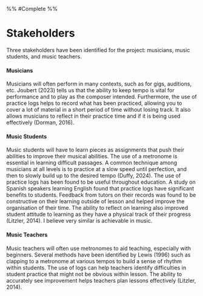 %%
#Complete
%%
# Stakeholders

Three stakeholders have been identified for the project: musicians, music students, and music teachers. 

#### Musicians  

Musicians will often perform in many contexts, such as for gigs, auditions, etc. Joubert (2023) tells us that the ability to keep tempo is vital for performance and to play as the composer intended. Furthermore, the use of practice logs helps to record what has been practiced, allowing you to cover a lot of material in a short period of time without losing track. It also allows musicians to reflect in their practice time and if it is being used effectively (Dorman, 2016). 

#### Music Students 

Music students will have to learn pieces as assignments that push their abilities to improve their musical abilities. The use of a metronome is essential in learning difficult passages. A common technique among musicians at all levels is to practice at a slow speed until perfection, and then to slowly build up to the desired tempo (Duffy, 2024). The use of practice logs has been found to be useful throughout education. A study on Spanish speakers learning English found that practice logs have significant benefits to students. Feedback from tutors on their records was found to be constructive on their learning outside of lesson and helped improve the organisation of their time. The ability to reflect on learning also improved student attitude to learning as they have a physical track of their progress (Litzler, 2014). I believe very similar is achievable in music. 

#### Music Teachers 

Music teachers will often use metronomes to aid teaching, especially with beginners. Several methods have been identified by Lewis (1996) such as clapping to a metronome at various tempos to build a sense of rhythm within students. The use of logs can help teachers identify difficulties in student practice that might not be obvious within lesson. The ability to accurately see improvement helps teachers plan lessons effectively (Litzler, 2014).